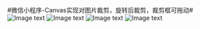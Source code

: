 #微信小程序-Canvas实现对图片裁剪，旋转后裁剪，裁剪框可拖动#
![Image text](https://github.com/felicezmj/wx-cropper/blob/main/demoimg/1.jpeg)
![Image text](https://github.com/felicezmj/wx-cropper/blob/main/demoimg/2.jpeg)
![Image text](https://github.com/felicezmj/wx-cropper/blob/main/demoimg/3.jpeg)
![Image text](https://github.com/felicezmj/wx-cropper/blob/main/demoimg/4.jpeg)
